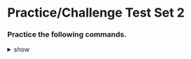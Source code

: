 
# Practice/Challenge Test Set 2

### Practice the following commands.

<details><summary>show</summary>
<p>
  
```bash

# Check container logs
k logs pod-name -c container-name -n ns-name > file.log

---

#


---

#


---

#



```

</p>
</details>
